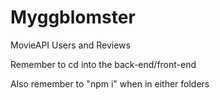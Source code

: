 # Myggblomster
MovieAPI Users and Reviews

Remember to cd into the back-end/front-end

Also remember to "npm i" when in either folders
